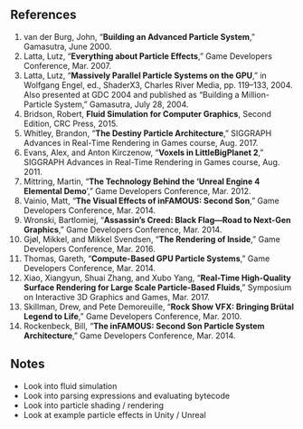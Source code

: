 ## References
1. van der Burg, John, “**Building an Advanced Particle System**,” Gamasutra, June 2000.
2. Latta, Lutz, “**Everything about Particle Effects**,” Game Developers Conference, Mar. 2007.
3. Latta, Lutz, “**Massively Parallel Particle Systems on the GPU**,” in Wolfgang Engel, ed.,
ShaderX3, Charles River Media, pp. 119–133, 2004. Also presented at GDC 2004 and published 
as “Building a Million-Particle System,” Gamasutra, July 28, 2004.
4. Bridson, Robert, **Fluid Simulation for Computer Graphics**, Second Edition, CRC Press, 2015.
5. Whitley, Brandon, “**The Destiny Particle Architecture**,” SIGGRAPH Advances in Real-Time
Rendering in Games course, Aug. 2017.
6. Evans, Alex, and Anton Kirczenow, “**Voxels in LittleBigPlanet 2**,” SIGGRAPH Advances in
Real-Time Rendering in Games course, Aug. 2011.
7.  Mittring, Martin, “**The Technology Behind the ‘Unreal Engine 4 Elemental Demo**’,” Game
Developers Conference, Mar. 2012.
8. Vainio, Matt, “**The Visual Effects of inFAMOUS: Second Son**,” Game Developers Conference,
Mar. 2014.
9. Wronski, Bartlomiej, “**Assassin’s Creed: Black Flag—Road to Next-Gen Graphics**,” Game
Developers Conference, Mar. 2014.
10.  Gjøl, Mikkel, and Mikkel Svendsen, “**The Rendering of Inside**,” Game Developers Conference,
Mar. 2016.
11. Thomas, Gareth, “**Compute-Based GPU Particle Systems**,” Game Developers Conference,
Mar. 2014.
12. Xiao, Xiangyun, Shuai Zhang, and Xubo Yang, “**Real-Time High-Quality Surface Rendering for Large Scale Particle-Based Fluids**,” Symposium on Interactive 3D Graphics and Games, Mar. 2017.
13. Skillman, Drew, and Pete Demoreuille, “**Rock Show VFX: Bringing Brütal Legend to Life**,” Game Developers Conference, Mar. 2010.
14. Rockenbeck, Bill, “**The inFAMOUS: Second Son Particle System Architecture**,” Game Developers Conference, Mar. 2014.

## Notes
- Look into fluid simulation
- Look into parsing expressions and evaluating bytecode
- Look into particle shading / rendering
- Look at example particle effects in Unity / Unreal